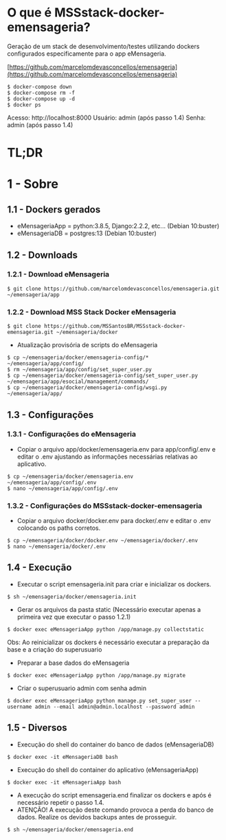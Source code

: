 # O que é MSSstack-docker-emensageria?

Geração de um stack de desenvolvimento/testes utilizando dockers configurados especificamente para o app eMensageria.

[https://github.com/marcelomdevasconcellos/emensageria](https://github.com/marcelomdevasconcellos/emensageria)

```console
$ docker-compose down
$ docker-compose rm -f
$ docker-compose up -d
$ docker ps
```
Acesso: http://localhost:8000
Usuário: admin (após passo 1.4)
Senha: admin (após passo 1.4)

# TL;DR

# 1 - Sobre

## 1.1 - Dockers gerados
- eMensageriaApp = python:3.8.5, Django:2.2.2, etc... (Debian 10:buster)
- eMensageriaDB =  postgres:13 (Debian 10:buster)

## 1.2 - Downloads

### 1.2.1 - Download eMensageria
```console
$ git clone https://github.com/marcelomdevasconcellos/emensageria.git ~/emensageria/app
```

### 1.2.2 - Download MSS Stack Docker eMensageria
```console
$ git clone https://github.com/MSSantosBR/MSSstack-docker-emensageria.git ~/emensageria/docker
```
- Atualização provisória de scripts do eMensageria
```console
$ cp ~/emensageria/docker/emensageria-config/* ~/emensageria/app/config/
$ rm ~/emensageria/app/config/set_super_user.py
$ cp ~/emensageria/docker/emensageria-config/set_super_user.py ~/emensageria/app/esocial/management/commands/
$ cp ~/emensageria/docker/emensageria-config/wsgi.py ~/emensageria/app/
```

## 1.3 - Configurações

### 1.3.1 - Configurações do eMensageria
- Copiar o arquivo app/docker/emensageria.env para app/config/.env e editar o .env ajustando as informações necessárias relativas ao aplicativo.
```console
$ cp ~/emensageria/docker/emensageria.env ~/emensageria/app/config/.env
$ nano ~/emensageria/app/config/.env
```

### 1.3.2 - Configurações do MSSstack-docker-emensageria
- Copiar o arquivo docker/docker.env para docker/.env e editar o .env colocando os paths corretos.
```console
$ cp ~/emensageria/docker/docker.env ~/emensageria/docker/.env
$ nano ~/emensageria/docker/.env
```
## 1.4 - Execução
- Executar o script emensageria.init para criar e inicializar os dockers.
```console
$ sh ~/emensageria/docker/emensageria.init
```

- Gerar os arquivos da pasta static (Necessário executar apenas a primeira vez que executar o passo 1.2.1)
```console
$ docker exec eMensageriaApp python /app/manage.py collectstatic
```

Obs: Ao reinicializar os dockers é necessário executar a preparação da base e a criação do superusuario

- Preparar a base dados do eMensageria
```console
$ docker exec eMensageriaApp python /app/manage.py migrate
```

- Criar o superusuario admin com senha admin
```console
$ docker exec eMensageriaApp python manage.py set_super_user --username admin --email admin@admin.localhost --password admin
```

## 1.5 - Diversos
- Execução do shell do container do banco de dados (eMensageriaDB)
```console
$ docker exec -it eMensageriaDB bash
```
- Execução do shell do container do aplicativo (eMensageriaApp)
```console
$ docker exec -it eMensageriaApp bash
```

- A execução do script emensageria.end finalizar os dockers e após é necessário repetir o passo 1.4.
- ATENÇÃO! A execução deste comando provoca a perda do banco de dados. Realize os devidos backups antes de prosseguir.
```console
$ sh ~/emensageria/docker/emensageria.end
```
